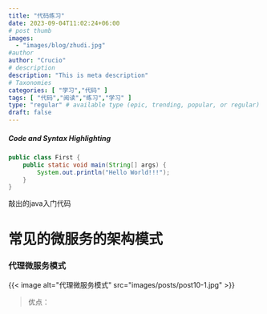 ```yaml
---
title: "代码练习"
date: 2023-09-04T11:02:24+06:00
# post thumb
images:
  - "images/blog/zhudi.jpg"
#author
author: "Crucio"
# description
description: "This is meta description"
# Taxonomies
categories: [ "学习","代码" ]
tags: [ "代码","阅读","练习","学习" ]
type: "regular" # available type (epic, trending, popular, or regular)
draft: false
---
```


##### Code and Syntax Highlighting

```java
public class First {
    public static void main(String[] args) {
        System.out.println("Hello World!!!");
    }
}
```
敲出的java入门代码

# 常见的微服务的架构模式


### 代理微服务模式
{{< image alt="代理微服务模式" src="images/posts/post10-1.jpg" >}}
> 优点：
